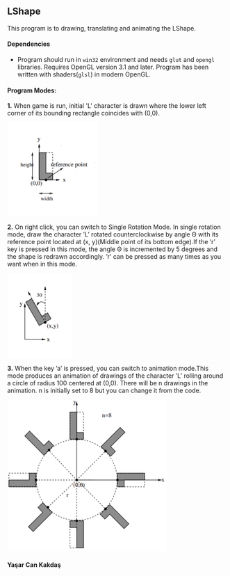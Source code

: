 ## LShape

This program is to drawing, translating and animating the LShape.


#### Dependencies
- Program should run in `win32` environment and needs `glut` and `opengl` libraries. Requires OpenGL version 3.1 and later. Program has been written with shaders(`glsl`) in modern OpenGL.

#### Program Modes:

**1.** When game is run, initial 'L' character is drawn where the lower left corner of its bounding rectangle
coincides with (0,0).

![LShape Initial Position](LShapeInit.png)

**2.** On right click, you can switch to Single Rotation Mode. In single rotation mode, draw the character ’L’ rotated counterclockwise by angle Θ with its reference point located at (x, y)(Middle point of its bottom edge).If
the ’r’ key is pressed in this mode, the angle Θ is incremented by 5 degrees and the shape is redrawn accordingly. ’r’ can be pressed as many times as you want
when in this mode.

![LShape Single Rotation Mode](LShapeSingleRotation.png)

**3.** When the key ’a’ is pressed, you can switch to animation mode.This mode produces an animation of drawings of the character ’L’ rolling around a circle of
radius 100 centered at (0,0). There will be n drawings in the animation. n is initially set to 8 but you can change it from the code.


![LShape Single Rotation Mode](LShapeAnimation.png)

#### Yaşar Can Kakdaş
